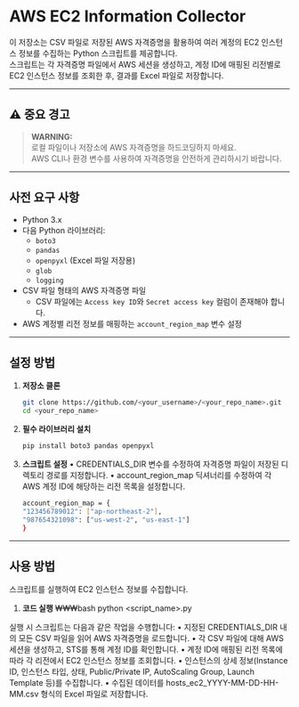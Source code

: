 # AWS EC2 Information Collector

이 저장소는 CSV 파일로 저장된 AWS 자격증명을 활용하여 여러 계정의 EC2 인스턴스 정보를 수집하는 Python 스크립트를 제공합니다.  
스크립트는 각 자격증명 파일에서 AWS 세션을 생성하고, 계정 ID에 매핑된 리전별로 EC2 인스턴스 정보를 조회한 후, 결과를 Excel 파일로 저장합니다.

---

## ⚠️ 중요 경고

> **WARNING:**  
> 로컬 파일이나 저장소에 AWS 자격증명을 하드코딩하지 마세요.  
> AWS CLI나 환경 변수를 사용하여 자격증명을 안전하게 관리하시기 바랍니다.

---

## 사전 요구 사항

- Python 3.x  
- 다음 Python 라이브러리:  
  - `boto3`  
  - `pandas`  
  - `openpyxl` (Excel 파일 저장용)  
  - `glob`  
  - `logging`  
- CSV 파일 형태의 AWS 자격증명 파일  
  - CSV 파일에는 `Access key ID`와 `Secret access key` 컬럼이 존재해야 합니다.
- AWS 계정별 리전 정보를 매핑하는 `account_region_map` 변수 설정

---

## 설정 방법

1. **저장소 클론**  
   ```bash
   git clone https://github.com/<your_username>/<your_repo_name>.git
   cd <your_repo_name>

2. **필수 라이브러리 설치**
    ```bash
    pip install boto3 pandas openpyxl

3. **스크립트 설정**
•	CREDENTIALS_DIR 변수를 수정하여 자격증명 파일이 저장된 디렉토리 경로를 지정합니다.
•	account_region_map 딕셔너리를 수정하여 각 AWS 계정 ID에 해당하는 리전 목록을 설정합니다.
    ```bash
    account_region_map = {
    "123456789012": ["ap-northeast-2"],
    "987654321098": ["us-west-2", "us-east-1"]
    }
---
## 사용 방법
스크립트를 실행하여 EC2 인스턴스 정보를 수집합니다.
    
1. **코드 실행**
    ₩₩₩bash
    python <script_name>.py

실행 시 스크립트는 다음과 같은 작업을 수행합니다:
	•	지정된 CREDENTIALS_DIR 내의 모든 CSV 파일을 읽어 AWS 자격증명을 로드합니다.
	•	각 CSV 파일에 대해 AWS 세션을 생성하고, STS를 통해 계정 ID를 확인합니다.
	•	계정 ID에 매핑된 리전 목록에 따라 각 리전에서 EC2 인스턴스 정보를 조회합니다.
	•	인스턴스의 상세 정보(Instance ID, 인스턴스 타입, 상태, Public/Private IP, AutoScaling Group, Launch Template 등)를 수집합니다.
	•	수집된 데이터를 hosts_ec2_YYYY-MM-DD-HH-MM.csv 형식의 Excel 파일로 저장합니다.
